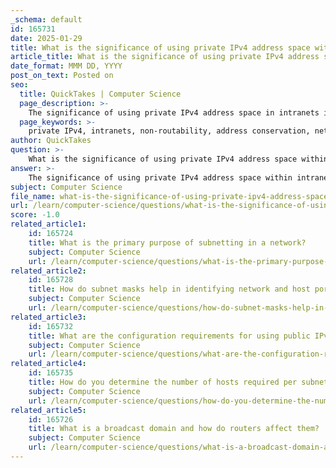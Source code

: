 ```yaml
---
_schema: default
id: 165731
date: 2025-01-29
title: What is the significance of using private IPv4 address space within intranets?
article_title: What is the significance of using private IPv4 address space within intranets?
date_format: MMM DD, YYYY
post_on_text: Posted on
seo:
  title: QuickTakes | Computer Science
  page_description: >-
    The significance of using private IPv4 address space in intranets includes non-routability, address conservation, network segmentation, cost-efficient internet access through NAT, simplified network management, and enhanced security, contributing to efficient internal network infrastructure.
  page_keywords: >-
    private IPv4, intranets, non-routability, address conservation, network segmentation, cost-effective internet access, NAT, network management, enhanced security, internal network infrastructure
author: QuickTakes
question: >-
    What is the significance of using private IPv4 address space within intranets?
answer: >-
    The significance of using private IPv4 address space within intranets is multifaceted and plays a crucial role in network management and security. Here are the key points:\n\n1. **Non-Routability**: Private IPv4 addresses are not routable on the public internet. This means that devices using these addresses cannot be accessed directly from outside the local network, providing a layer of security against external threats. The ranges designated for private use include:\n   - 10.0.0.0 to 10.255.255.255 (/8)\n   - 172.16.0.0 to 172.31.255.255 (/12)\n   - 192.168.0.0 to 192.168.255.255 (/16)\n\n2. **Address Conservation**: By utilizing private address space, organizations can conserve public IP addresses, which are a limited resource. This is particularly important given the exhaustion of IPv4 addresses. Organizations can create large internal networks without needing a corresponding number of public IP addresses.\n\n3. **Network Segmentation**: Private IP addresses allow for effective network segmentation. Different departments or functions within an organization can be assigned their own private address ranges, which helps in managing traffic and improving performance. This segmentation can also enhance security by isolating different parts of the network.\n\n4. **Cost-Effective Internet Access**: Organizations often use Network Address Translation (NAT) to connect their private networks to the internet. NAT allows multiple devices on a private network to share a single public IP address, reducing costs associated with acquiring multiple public addresses.\n\n5. **Simplified Network Management**: Using private addresses can simplify network management. Since these addresses are not exposed to the internet, organizations can implement their own addressing schemes without the need to coordinate with external authorities. This flexibility can lead to more efficient network designs tailored to specific organizational needs.\n\n6. **Enhanced Security**: The use of private addresses can enhance security by making it more difficult for external attackers to reach internal devices. Since these addresses are not visible on the internet, they are less likely to be targeted.\n\nIn summary, the use of private IPv4 address space within intranets is significant for security, address conservation, network segmentation, cost-effectiveness, simplified management, and enhanced security. These factors contribute to the overall efficiency and effectiveness of an organization's internal network infrastructure.
subject: Computer Science
file_name: what-is-the-significance-of-using-private-ipv4-address-space-within-intranets.md
url: /learn/computer-science/questions/what-is-the-significance-of-using-private-ipv4-address-space-within-intranets
score: -1.0
related_article1:
    id: 165724
    title: What is the primary purpose of subnetting in a network?
    subject: Computer Science
    url: /learn/computer-science/questions/what-is-the-primary-purpose-of-subnetting-in-a-network
related_article2:
    id: 165728
    title: How do subnet masks help in identifying network and host portions of an IP address?
    subject: Computer Science
    url: /learn/computer-science/questions/how-do-subnet-masks-help-in-identifying-network-and-host-portions-of-an-ip-address
related_article3:
    id: 165732
    title: What are the configuration requirements for using public IPv4 address space in a DMZ?
    subject: Computer Science
    url: /learn/computer-science/questions/what-are-the-configuration-requirements-for-using-public-ipv4-address-space-in-a-dmz
related_article4:
    id: 165735
    title: How do you determine the number of hosts required per subnet and allocate addresses efficiently?
    subject: Computer Science
    url: /learn/computer-science/questions/how-do-you-determine-the-number-of-hosts-required-per-subnet-and-allocate-addresses-efficiently
related_article5:
    id: 165726
    title: What is a broadcast domain and how do routers affect them?
    subject: Computer Science
    url: /learn/computer-science/questions/what-is-a-broadcast-domain-and-how-do-routers-affect-them
---
```


&nbsp;